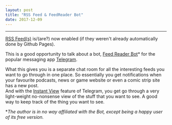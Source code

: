 ```yaml
---
layout: post
title: "RSS Feed & FeedReader Bot"
date: 2017-12-09
---
```

----------------
[RSS Feed(s)](https://testsubjector.github.io/feed.xml) is/(are?) now enabled (if they weren't already automatically done by Github Pages).  

This is a good opportunity to talk about a bot, [Feed Reader Bot](https://storebot.me/bot/thefeedreaderbot)* for the popular messaging app [Telegram](https://web.telegram.org).  
  

What this gives you is a separate chat room for all the interesting feeds you want to go through in one place. So essentially you get notifications when your favourite podcasts, news or game website or even a comic strip site has a new post.  
And with the [Instant View](https://instantview.telegram.org/) feature of Telegram, you get go through a very light-weight no-nonsense view of the stuff that you want to see. A good way to keep track of the thing you want to see.  

**The author is in no way affiliated with the Bot, except being a happy user of its free version.*  
